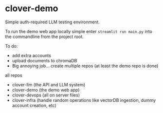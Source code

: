 # clover-demo

Simple auth-required LLM testing environment.

To run the demo web app locally simple enter `streamlit run main.py` into the commandline from the project root.

To do:
- add extra accounts
- upload documents to chromaDB
- Big annoying job... create multiple repos (at least the demo repo is done)


all repos
- clover-llm (the API and LLM system)
- clover-demo (the demo web app)
- clover-devops (all on server files)
- clover-infra (handle random operations like vectorDB ingestion, dummy account creation, etc)


